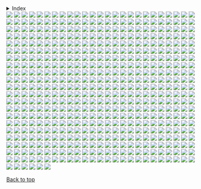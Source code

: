 <details>

<summary>Index</summary>

## Top

- [Abstract](https://github.com/RickyFoots/Wallpapers/blob/main/zz%20pages%20zz/Abstract.md)
  - [Waves](https://github.com/RickyFoots/Wallpapers/blob/main/zz%20pages%20zz/Waves.md)
- [Animated](https://github.com/RickyFoots/Wallpapers/blob/main/zz%20pages%20zz/Animated.md)
- [Anime & Manga](https://github.com/RickyFoots/Wallpapers/blob/main/zz%20pages%20zz/Anime-&-Manga.md)
  - [Akira](https://github.com/RickyFoots/Wallpapers/blob/main/zz%20pages%20zz/Akira.md)
  - [Attack on Titan](https://github.com/RickyFoots/Wallpapers/blob/main/zz%20pages%20zz/Attack-on-Titan.md)
  - [Berserk](https://github.com/RickyFoots/Wallpapers/blob/main/zz%20pages%20zz/Berserk.md)
  - [Black Clover](https://github.com/RickyFoots/Wallpapers/blob/main/zz%20pages%20zz/Black-Clover.md)
  - [Bleach](https://github.com/RickyFoots/Wallpapers/blob/main/zz%20pages%20zz/Bleach.md)
  - [Chainsaw Man](https://github.com/RickyFoots/Wallpapers/blob/main/zz%20pages%20zz/Chainsaw-Man.md)
  - [Cowboy BeBop](https://github.com/RickyFoots/Wallpapers/blob/main/zz%20pages%20zz/Cowboy-BeBop.md)
  - [Demon Slayer](https://github.com/RickyFoots/Wallpapers/blob/main/zz%20pages%20zz/Demon-Slayer.md)
  - [Dorohedoro](https://github.com/RickyFoots/Wallpapers/blob/main/zz%20pages%20zz/Dorohedoro.md)
  - [DRR](https://github.com/RickyFoots/Wallpapers/blob/main/zz%20pages%20zz/DRR.md)
  - [Edge Runners](https://github.com/RickyFoots/Wallpapers/blob/main/zz%20pages%20zz/Edge-Runners.md)
  - [Eva](https://github.com/RickyFoots/Wallpapers/blob/main/zz%20pages%20zz/Eva.md)
  - [FMAB](https://github.com/RickyFoots/Wallpapers/blob/main/zz%20pages%20zz/FMAB.md)
  - [Frieren](https://github.com/RickyFoots/Wallpapers/blob/main/zz%20pages%20zz/Frieren.md)
  - [Ghibli](https://github.com/RickyFoots/Wallpapers/blob/main/zz%20pages%20zz/Ghibli.md)
  - [Hells Paradise](https://github.com/RickyFoots/Wallpapers/blob/main/zz%20pages%20zz/Hells-Paradise.md)
  - [HxH](https://github.com/RickyFoots/Wallpapers/blob/main/zz%20pages%20zz/HxH.md)
  - [JJK](https://github.com/RickyFoots/Wallpapers/blob/main/zz%20pages%20zz/JJK.md)
  - [Komi Can't](https://github.com/RickyFoots/Wallpapers/blob/main/zz%20pages%20zz/Komi-Can't.md)
  - [Mob](https://github.com/RickyFoots/Wallpapers/blob/main/zz%20pages%20zz/Mob.md)
  - [My Hero](https://github.com/RickyFoots/Wallpapers/blob/main/zz%20pages%20zz/My-Hero.md)
  - [Naruto](https://github.com/RickyFoots/Wallpapers/blob/main/zz%20pages%20zz/Naruto.md)
  - [One Punch](https://github.com/RickyFoots/Wallpapers/blob/main/zz%20pages%20zz/One-Punch.md)
  - [Tokyo Ghoul](https://github.com/RickyFoots/Wallpapers/blob/main/zz%20pages%20zz/Tokyo-Ghoul.md)
  - [Trigun](https://github.com/RickyFoots/Wallpapers/blob/main/zz%20pages%20zz/Trigun.md)
  - [Unsorted Manga or Comics](https://github.com/RickyFoots/Wallpapers/blob/main/zz%20pages%20zz/Unsorted-Manga-or-Comics.md)
- [Fantasy](https://github.com/RickyFoots/Wallpapers/blob/main/zz%20pages%20zz/Fantasy.md)
- [Japan](https://github.com/RickyFoots/Wallpapers/blob/main/zz%20pages%20zz/Japan.md)
- [Kaiju & Monsters](https://github.com/RickyFoots/Wallpapers/blob/main/zz%20pages%20zz/Kaiju-&-Monsters.md)
- [Linux](https://github.com/RickyFoots/Wallpapers/blob/main/zz%20pages%20zz/Linux.md)
- [Mecha](https://github.com/RickyFoots/Wallpapers/blob/main/zz%20pages%20zz/Mecha.md)
- [Memes](https://github.com/RickyFoots/Wallpapers/blob/main/zz%20pages%20zz/Memes.md)
- [Minimal](https://github.com/RickyFoots/Wallpapers/blob/main/zz%20pages%20zz/Minimal.md)
- [Monochrome - Art](https://github.com/RickyFoots/Wallpapers/blob/main/zz%20pages%20zz/Monochrome-Art.md)
- [Painting](https://github.com/RickyFoots/Wallpapers/blob/main/zz%20pages%20zz/Painting.md)
- [Pixel](https://github.com/RickyFoots/Wallpapers/blob/main/zz%20pages%20zz/Pixel.md)
- [Real Life](https://github.com/RickyFoots/Wallpapers/blob/main/zz%20pages%20zz/Real-Life.md)
- [Seasonal](https://github.com/RickyFoots/Wallpapers/blob/main/zz%20pages%20zz/Seasonal.md)
  - [Fall](https://github.com/RickyFoots/Wallpapers/blob/main/zz%20pages%20zz/Fall.md)
  - [Halloween](https://github.com/RickyFoots/Wallpapers/blob/main/zz%20pages%20zz/Halloween.md)
- [Unclaimed-SiFi](https://github.com/RickyFoots/Wallpapers/blob/main/zz%20pages%20zz/Unclaimed-SiFi.md)
- [Unsorted Vertical](https://github.com/RickyFoots/Wallpapers/blob/main/zz%20pages%20zz/Unsorted-Vertical.md)
- [Video Games](https://github.com/RickyFoots/Wallpapers/blob/main/zz%20pages%20zz/Video-Games.md)
  - [Animal Crossing](https://github.com/RickyFoots/Wallpapers/blob/main/zz%20pages%20zz/Animal-Crossing.md)
  - [Apex](https://github.com/RickyFoots/Wallpapers/blob/main/zz%20pages%20zz/Apex.md)
  - [Castlevania](https://github.com/RickyFoots/Wallpapers/blob/main/zz%20pages%20zz/Castlevania.md)
  - [COD](https://github.com/RickyFoots/Wallpapers/blob/main/zz%20pages%20zz/COD.md)
  - [Cult of the Lamb](https://github.com/RickyFoots/Wallpapers/blob/main/zz%20pages%20zz/Cult-of-the-Lamb.md)
  - [Destiny](https://github.com/RickyFoots/Wallpapers/blob/main/zz%20pages%20zz/Destiny.md)
  - [DOOM](https://github.com/RickyFoots/Wallpapers/blob/main/zz%20pages%20zz/DOOM.md)
  - [God of War](https://github.com/RickyFoots/Wallpapers/blob/main/zz%20pages%20zz/God-of-War.md)
  - [Hotline Miami](https://github.com/RickyFoots/Wallpapers/blob/main/zz%20pages%20zz/Hotline-Miami.md)
  - [Hyper Light Drifter](https://github.com/RickyFoots/Wallpapers/blob/main/zz%20pages%20zz/Hyper-Light-Drifter.md)
  - [Kirby](https://github.com/RickyFoots/Wallpapers/blob/main/zz%20pages%20zz/Kirby.md)
  - [League](https://github.com/RickyFoots/Wallpapers/blob/main/zz%20pages%20zz/League.md)
  - [Monster Hunter](https://github.com/RickyFoots/Wallpapers/blob/main/zz%20pages%20zz/Monster-Hunter.md)
  - [Necropolis](https://github.com/RickyFoots/Wallpapers/blob/main/zz%20pages%20zz/Necropolis.md)
  - [Nier](https://github.com/RickyFoots/Wallpapers/blob/main/zz%20pages%20zz/Nier.md)
  - [Pokemon](https://github.com/RickyFoots/Wallpapers/blob/main/zz%20pages%20zz/Pokemon.md)
  - [Shadow of the Colossus](https://github.com/RickyFoots/Wallpapers/blob/main/zz%20pages%20zz/Shadow-of-the-Colossus.md)
  - [Souls-Bourne](https://github.com/RickyFoots/Wallpapers/blob/main/zz%20pages%20zz/Souls-Bourne.md)
  - [Stardew](https://github.com/RickyFoots/Wallpapers/blob/main/zz%20pages%20zz/Stardew.md)
  - [Starfield](https://github.com/RickyFoots/Wallpapers/blob/main/zz%20pages%20zz/Starfield.md)
  - [Wayfinder](https://github.com/RickyFoots/Wallpapers/blob/main/zz%20pages%20zz/Wayfinder.md)
  - [Witcher](https://github.com/RickyFoots/Wallpapers/blob/main/zz%20pages%20zz/Witcher.md)

</h1>

[Back to top](#Top)

</details>

</h1>

<img src="https://github.com/RickyFoots/Wallpapers/blob/main/Real Life/0003adef2077d0934e691e48482106df.jpg">

<img src="https://github.com/RickyFoots/Wallpapers/blob/main/Real Life/0047.jpg">

<img src="https://github.com/RickyFoots/Wallpapers/blob/main/Real Life/0054.jpg">

<img src="https://github.com/RickyFoots/Wallpapers/blob/main/Real Life/0e3625e5d5bde6b6121d4fde3965296f.jpg">

<img src="https://github.com/RickyFoots/Wallpapers/blob/main/Real Life/15.png">

<img src="https://github.com/RickyFoots/Wallpapers/blob/main/Real Life/1574706824146.jpg">

<img src="https://github.com/RickyFoots/Wallpapers/blob/main/Real Life/1645122906849.jpg">

<img src="https://github.com/RickyFoots/Wallpapers/blob/main/Real Life/1657806675179.jpg">

<img src="https://github.com/RickyFoots/Wallpapers/blob/main/Real Life/1661966120231932.jpg">

<img src="https://github.com/RickyFoots/Wallpapers/blob/main/Real Life/1683408835959986.jpg">

<img src="https://github.com/RickyFoots/Wallpapers/blob/main/Real Life/1684816030898805.jpg">

<img src="https://github.com/RickyFoots/Wallpapers/blob/main/Real Life/175fe5597b12c33ba7c9864404772bbd.jpg">

<img src="https://github.com/RickyFoots/Wallpapers/blob/main/Real Life/1H.jpg">

<img src="https://github.com/RickyFoots/Wallpapers/blob/main/Real Life/1jznxzg7jaw81.jpg">

<img src="https://github.com/RickyFoots/Wallpapers/blob/main/Real Life/2 - DEl93OU-dark.jpg">

<img src="https://github.com/RickyFoots/Wallpapers/blob/main/Real Life/2 - DEl93OU.jpg">

<img src="https://github.com/RickyFoots/Wallpapers/blob/main/Real Life/2.jpg">

<img src="https://github.com/RickyFoots/Wallpapers/blob/main/Real Life/20220519_140541.jpg">

<img src="https://github.com/RickyFoots/Wallpapers/blob/main/Real Life/2023-03-07_00.png">

<img src="https://github.com/RickyFoots/Wallpapers/blob/main/Real Life/20230511_1827_Photography (1).jpg">

<img src="https://github.com/RickyFoots/Wallpapers/blob/main/Real Life/20230511_1827_Photography (2).jpg">

<img src="https://github.com/RickyFoots/Wallpapers/blob/main/Real Life/20230511_1827_Photography.jpg">

<img src="https://github.com/RickyFoots/Wallpapers/blob/main/Real Life/27r8pdbrev0a1.png">

<img src="https://github.com/RickyFoots/Wallpapers/blob/main/Real Life/2911555.png">

<img src="https://github.com/RickyFoots/Wallpapers/blob/main/Real Life/29222227855_51f0ee1091_k.jpg">

<img src="https://github.com/RickyFoots/Wallpapers/blob/main/Real Life/3 - DhGgOp7.jpg">

<img src="https://github.com/RickyFoots/Wallpapers/blob/main/Real Life/3.jpg">

<img src="https://github.com/RickyFoots/Wallpapers/blob/main/Real Life/3096067.jpg">

<img src="https://github.com/RickyFoots/Wallpapers/blob/main/Real Life/4 - b24Q8oE.jpg">

<img src="https://github.com/RickyFoots/Wallpapers/blob/main/Real Life/4.jpg">

<img src="https://github.com/RickyFoots/Wallpapers/blob/main/Real Life/5 - uCrGTLP.jpg">

<img src="https://github.com/RickyFoots/Wallpapers/blob/main/Real Life/5.jpg">

<img src="https://github.com/RickyFoots/Wallpapers/blob/main/Real Life/6 - Y7rYZHm.jpg">

<img src="https://github.com/RickyFoots/Wallpapers/blob/main/Real Life/6.jpg">

<img src="https://github.com/RickyFoots/Wallpapers/blob/main/Real Life/651c1a6.jpg">

<img src="https://github.com/RickyFoots/Wallpapers/blob/main/Real Life/7 - uieCiSk.jpg">

<img src="https://github.com/RickyFoots/Wallpapers/blob/main/Real Life/79e2636d1d332ab50d4316ce31d7df4b.jpg">

<img src="https://github.com/RickyFoots/Wallpapers/blob/main/Real Life/85cd66f9f22aa437d1cbed98f661d0cc.jpg">

<img src="https://github.com/RickyFoots/Wallpapers/blob/main/Real Life/9 - Ua3eIkp.jpg">

<img src="https://github.com/RickyFoots/Wallpapers/blob/main/Real Life/91bafa0.jpg">

<img src="https://github.com/RickyFoots/Wallpapers/blob/main/Real Life/94SjZ0A.jpeg">

<img src="https://github.com/RickyFoots/Wallpapers/blob/main/Real Life/97h72d081th81.jpg">

<img src="https://github.com/RickyFoots/Wallpapers/blob/main/Real Life/BloomingTreeFlowers.jpg">

<img src="https://github.com/RickyFoots/Wallpapers/blob/main/Real Life/BrooklynBridge.jpg">

<img src="https://github.com/RickyFoots/Wallpapers/blob/main/Real Life/Cold Red22123_rectangle.jpg">

<img src="https://github.com/RickyFoots/Wallpapers/blob/main/Real Life/D9xlw7UxTBqQw5sLf8cJ_reef insp-72.jpg">

<img src="https://github.com/RickyFoots/Wallpapers/blob/main/Real Life/Deer.jpg">

<img src="https://github.com/RickyFoots/Wallpapers/blob/main/Real Life/FFW5bbwaAAYexpT.png">

<img src="https://github.com/RickyFoots/Wallpapers/blob/main/Real Life/FFW5bbwaIAEOtCp.png">

<img src="https://github.com/RickyFoots/Wallpapers/blob/main/Real Life/FZgIjCw.png">

<img src="https://github.com/RickyFoots/Wallpapers/blob/main/Real Life/Fall Wallpaper Black And White.jpg">

<img src="https://github.com/RickyFoots/Wallpapers/blob/main/Real Life/Get8WQn.jpeg">

<img src="https://github.com/RickyFoots/Wallpapers/blob/main/Real Life/GloomyWoods.jpg">

<img src="https://github.com/RickyFoots/Wallpapers/blob/main/Real Life/GoldenGate.jpg">

<img src="https://github.com/RickyFoots/Wallpapers/blob/main/Real Life/GreenStreets.jpg">

<img src="https://github.com/RickyFoots/Wallpapers/blob/main/Real Life/Green_Energy.jpg">

<img src="https://github.com/RickyFoots/Wallpapers/blob/main/Real Life/IMG_1884.jpg">

<img src="https://github.com/RickyFoots/Wallpapers/blob/main/Real Life/IMG_20210318_132240.jpg">

<img src="https://github.com/RickyFoots/Wallpapers/blob/main/Real Life/IMG_20221019_063833_394.jpg">

<img src="https://github.com/RickyFoots/Wallpapers/blob/main/Real Life/ImperialFlowers.jpg">

<img src="https://github.com/RickyFoots/Wallpapers/blob/main/Real Life/JapaneseStreetView.jpg">

<img src="https://github.com/RickyFoots/Wallpapers/blob/main/Real Life/Lnka4.jpg">

<img src="https://github.com/RickyFoots/Wallpapers/blob/main/Real Life/MacroOnBlue.jpg">

<img src="https://github.com/RickyFoots/Wallpapers/blob/main/Real Life/Midmorning Stadium.jpg">

<img src="https://github.com/RickyFoots/Wallpapers/blob/main/Real Life/MoarBeach.jpg">

<img src="https://github.com/RickyFoots/Wallpapers/blob/main/Real Life/MountainDark.jpg">

<img src="https://github.com/RickyFoots/Wallpapers/blob/main/Real Life/NewYork.jpg">

<img src="https://github.com/RickyFoots/Wallpapers/blob/main/Real Life/New_York.jpg">

<img src="https://github.com/RickyFoots/Wallpapers/blob/main/Real Life/Spring.jpg">

<img src="https://github.com/RickyFoots/Wallpapers/blob/main/Real Life/Sprouting_Leaves.jpg">

<img src="https://github.com/RickyFoots/Wallpapers/blob/main/Real Life/Stones.jpg">

<img src="https://github.com/RickyFoots/Wallpapers/blob/main/Real Life/WarmCityscape.png">

<img src="https://github.com/RickyFoots/Wallpapers/blob/main/Real Life/Widgets_pt._1_1.png">

<img src="https://github.com/RickyFoots/Wallpapers/blob/main/Real Life/Xero1.jpg">

<img src="https://github.com/RickyFoots/Wallpapers/blob/main/Real Life/a.jpg">

<img src="https://github.com/RickyFoots/Wallpapers/blob/main/Real Life/a3beskyzmbr81.jpeg">

<img src="https://github.com/RickyFoots/Wallpapers/blob/main/Real Life/a6b280e04110f46b282e81d442c83620.jpg">

<img src="https://github.com/RickyFoots/Wallpapers/blob/main/Real Life/aaron-alvarado-OZSNnAU5RPk-unsplash.jpg">

<img src="https://github.com/RickyFoots/Wallpapers/blob/main/Real Life/adrian-regeci-LR5-H-gLAhE-unsplash.jpg">

<img src="https://github.com/RickyFoots/Wallpapers/blob/main/Real Life/aesthetic-moon-wallpaper-desktop.jpg">

<img src="https://github.com/RickyFoots/Wallpapers/blob/main/Real Life/ales-krivec-3sBnJqI8LXo-unsplash.jpg">

<img src="https://github.com/RickyFoots/Wallpapers/blob/main/Real Life/alex-bierwagen-Uuz7yti7SQA-unsplash.jpg">

<img src="https://github.com/RickyFoots/Wallpapers/blob/main/Real Life/alex-blajan-Yeg0Od9_69I-unsplash.jpg">

<img src="https://github.com/RickyFoots/Wallpapers/blob/main/Real Life/alexander-montes-Qv79akqGQt0-unsplash.jpg">

<img src="https://github.com/RickyFoots/Wallpapers/blob/main/Real Life/alexander-montes-Uj-_XNXk210-unsplash.jpg">

<img src="https://github.com/RickyFoots/Wallpapers/blob/main/Real Life/alexander-shatov-PHH_0uw9-Qw-unsplash.jpg">

<img src="https://github.com/RickyFoots/Wallpapers/blob/main/Real Life/ameen-fahmy-mXpTl4jNKiA-unsplash.jpg">

<img src="https://github.com/RickyFoots/Wallpapers/blob/main/Real Life/andrea-ferrario-3BfFa7rwqwM-unsplash.jpg">

<img src="https://github.com/RickyFoots/Wallpapers/blob/main/Real Life/andrea-tummons-1wrjYqLqn8c-unsplash.jpg">

<img src="https://github.com/RickyFoots/Wallpapers/blob/main/Real Life/andrea-tummons-oPW-njJj1oM-unsplash.jpg">

<img src="https://github.com/RickyFoots/Wallpapers/blob/main/Real Life/andrew-schultz-EAlbsTo6nuQ-unsplash.jpg">

<img src="https://github.com/RickyFoots/Wallpapers/blob/main/Real Life/andrey-konstantinov-drir5tDCWF4-unsplash.jpg">

<img src="https://github.com/RickyFoots/Wallpapers/blob/main/Real Life/anita-austvika-79pflgKIXhE-unsplash.jpg">

<img src="https://github.com/RickyFoots/Wallpapers/blob/main/Real Life/anna-kovalova-OEyw-6ZDR-U-unsplash.jpg">

<img src="https://github.com/RickyFoots/Wallpapers/blob/main/Real Life/annie-spratt-5KNecHxjTnI-unsplash.jpg">

<img src="https://github.com/RickyFoots/Wallpapers/blob/main/Real Life/annie-spratt-J4gm_1GKfAA-unsplash.jpg">

<img src="https://github.com/RickyFoots/Wallpapers/blob/main/Real Life/annie-spratt-KQ6sO8m1ZDE-unsplash.jpg">

<img src="https://github.com/RickyFoots/Wallpapers/blob/main/Real Life/annie-spratt-RULfLQOf5xU-unsplash.jpg">

<img src="https://github.com/RickyFoots/Wallpapers/blob/main/Real Life/annie-spratt-V5bwp9IJrCI-unsplash.jpg">

<img src="https://github.com/RickyFoots/Wallpapers/blob/main/Real Life/annie-spratt-X93dIa5APEI-unsplash.jpg">

<img src="https://github.com/RickyFoots/Wallpapers/blob/main/Real Life/annie-spratt-c4zairjiKSs-unsplash.jpg">

<img src="https://github.com/RickyFoots/Wallpapers/blob/main/Real Life/annie-spratt-gBj3ALJ2uUE-unsplash.jpg">

<img src="https://github.com/RickyFoots/Wallpapers/blob/main/Real Life/annie-spratt-hEDwwsfES2w-unsplash.jpg">

<img src="https://github.com/RickyFoots/Wallpapers/blob/main/Real Life/annie-spratt-r9eIL7jtenc-unsplash.jpg">

<img src="https://github.com/RickyFoots/Wallpapers/blob/main/Real Life/annie-spratt-tODXQIEAh9M-unsplash.jpg">

<img src="https://github.com/RickyFoots/Wallpapers/blob/main/Real Life/annie-spratt-x8R2oSWZRSE-unsplash.jpg">

<img src="https://github.com/RickyFoots/Wallpapers/blob/main/Real Life/anthony-delanoix-Aa8_X_YgrO4-unsplash.jpg">

<img src="https://github.com/RickyFoots/Wallpapers/blob/main/Real Life/architecture-upwards.jpg">

<img src="https://github.com/RickyFoots/Wallpapers/blob/main/Real Life/archlabs.jpg">

<img src="https://github.com/RickyFoots/Wallpapers/blob/main/Real Life/ashwini-chaudhary-monty-RyxqtBCH7NU-unsplash.jpg">

<img src="https://github.com/RickyFoots/Wallpapers/blob/main/Real Life/ashwini-chaudhary-monty-dAvJGJ54g5s-unsplash.jpg">

<img src="https://github.com/RickyFoots/Wallpapers/blob/main/Real Life/atanas-tsvetkov-9UZAgReiE0Y-unsplash.jpg">

<img src="https://github.com/RickyFoots/Wallpapers/blob/main/Real Life/b9ecf7d2ca5e96a5b63cfaacd54fa3d6.jpg">

<img src="https://github.com/RickyFoots/Wallpapers/blob/main/Real Life/background-flower.png">

<img src="https://github.com/RickyFoots/Wallpapers/blob/main/Real Life/bady-abbas-XAkPN7aEGJM-unsplash.jpg">

<img src="https://github.com/RickyFoots/Wallpapers/blob/main/Real Life/basil-lade-tDwc_wK57Pk-unsplash.jpg">

<img src="https://github.com/RickyFoots/Wallpapers/blob/main/Real Life/bat-swarm.jpg">

<img src="https://github.com/RickyFoots/Wallpapers/blob/main/Real Life/beach-seagul.jpg">

<img src="https://github.com/RickyFoots/Wallpapers/blob/main/Real Life/beach.jpg">

<img src="https://github.com/RickyFoots/Wallpapers/blob/main/Real Life/beach_landscape.png">

<img src="https://github.com/RickyFoots/Wallpapers/blob/main/Real Life/berries.jpg">

<img src="https://github.com/RickyFoots/Wallpapers/blob/main/Real Life/bike-in-eurpoe.jpg">

<img src="https://github.com/RickyFoots/Wallpapers/blob/main/Real Life/black_and_white_hill_julia_craice.jpg">

<img src="https://github.com/RickyFoots/Wallpapers/blob/main/Real Life/black_mountain_ivana_cajina.jpg">

<img src="https://github.com/RickyFoots/Wallpapers/blob/main/Real Life/blake-verdoorn-NXciM5wByZg-unsplash.jpg">

<img src="https://github.com/RickyFoots/Wallpapers/blob/main/Real Life/blue-river.png">

<img src="https://github.com/RickyFoots/Wallpapers/blob/main/Real Life/bluemtn_01_d.jpg">

<img src="https://github.com/RickyFoots/Wallpapers/blob/main/Real Life/boats_nyhavn_denmark_john_towner.jpg">

<img src="https://github.com/RickyFoots/Wallpapers/blob/main/Real Life/boris-m-UAzycY5r2-c-unsplash.jpg">

<img src="https://github.com/RickyFoots/Wallpapers/blob/main/Real Life/bottomless.jpg">

<img src="https://github.com/RickyFoots/Wallpapers/blob/main/Real Life/bouquet.jpg">

<img src="https://github.com/RickyFoots/Wallpapers/blob/main/Real Life/brian-patrick-tagalog-_8hGFBxWD0A-unsplash.jpg">

<img src="https://github.com/RickyFoots/Wallpapers/blob/main/Real Life/bridge_stream_cascade_384024_3840x2160.jpg">

<img src="https://github.com/RickyFoots/Wallpapers/blob/main/Real Life/buildings_terrance_raper.jpg">

<img src="https://github.com/RickyFoots/Wallpapers/blob/main/Real Life/bulbs.jpg">

<img src="https://github.com/RickyFoots/Wallpapers/blob/main/Real Life/burnt-clouds.png">

<img src="https://github.com/RickyFoots/Wallpapers/blob/main/Real Life/c994e791fff1d842f0090d57ce927b24.jpg">

<img src="https://github.com/RickyFoots/Wallpapers/blob/main/Real Life/cameron-foth-xU5Sr5Vs6ak-unsplash.jpg">

<img src="https://github.com/RickyFoots/Wallpapers/blob/main/Real Life/camille-orgel-LFUENr5bh1A-unsplash.jpg">

<img src="https://github.com/RickyFoots/Wallpapers/blob/main/Real Life/canazei_granite_ridges.jpg">

<img src="https://github.com/RickyFoots/Wallpapers/blob/main/Real Life/canyon.png">

<img src="https://github.com/RickyFoots/Wallpapers/blob/main/Real Life/carmine-de-fazio-3ytjETpQMNY-unsplash.jpg">

<img src="https://github.com/RickyFoots/Wallpapers/blob/main/Real Life/cascading-fog.jpg">

<img src="https://github.com/RickyFoots/Wallpapers/blob/main/Real Life/caseen-kyle-registos-JOTO7YjLiO0-unsplash.jpg">

<img src="https://github.com/RickyFoots/Wallpapers/blob/main/Real Life/castle-perspective.png">

<img src="https://github.com/RickyFoots/Wallpapers/blob/main/Real Life/cat-in-box.jpg">

<img src="https://github.com/RickyFoots/Wallpapers/blob/main/Real Life/catalin-sandru-Amn5SmeO-uA-unsplash.jpg">

<img src="https://github.com/RickyFoots/Wallpapers/blob/main/Real Life/cesira-alvarado-SsgCQtKs8lY-unsplash.jpg">

<img src="https://github.com/RickyFoots/Wallpapers/blob/main/Real Life/checkered-building.jpg">

<img src="https://github.com/RickyFoots/Wallpapers/blob/main/Real Life/cherry-blossom-white.jpg">

<img src="https://github.com/RickyFoots/Wallpapers/blob/main/Real Life/cherry-blue.jpg">

<img src="https://github.com/RickyFoots/Wallpapers/blob/main/Real Life/city-at-night.jpg">

<img src="https://github.com/RickyFoots/Wallpapers/blob/main/Real Life/city.jpg">

<img src="https://github.com/RickyFoots/Wallpapers/blob/main/Real Life/city_rocks_mountains_134667_1920x1080.jpg">

<img src="https://github.com/RickyFoots/Wallpapers/blob/main/Real Life/city_scape.jpg">

<img src="https://github.com/RickyFoots/Wallpapers/blob/main/Real Life/citylights.jpg">

<img src="https://github.com/RickyFoots/Wallpapers/blob/main/Real Life/claire-brear-3KNUXqMgr4c-unsplash.jpg">

<img src="https://github.com/RickyFoots/Wallpapers/blob/main/Real Life/clay-banks-0hG9jeO74-w-unsplash.jpg">

<img src="https://github.com/RickyFoots/Wallpapers/blob/main/Real Life/clay-banks-u27Rrbs9Dwc-unsplash.jpg">

<img src="https://github.com/RickyFoots/Wallpapers/blob/main/Real Life/cliffside.png">

<img src="https://github.com/RickyFoots/Wallpapers/blob/main/Real Life/cloudy.jpg">

<img src="https://github.com/RickyFoots/Wallpapers/blob/main/Real Life/cody-gallo-yRQ-7fCJgWI-unsplash.jpg">

<img src="https://github.com/RickyFoots/Wallpapers/blob/main/Real Life/colin-cypher-2DvgHY6Dros-unsplash.jpg">

<img src="https://github.com/RickyFoots/Wallpapers/blob/main/Real Life/colourful-place.jpg">

<img src="https://github.com/RickyFoots/Wallpapers/blob/main/Real Life/cotton-candy-clouds.jpg">

<img src="https://github.com/RickyFoots/Wallpapers/blob/main/Real Life/d8342a979229ba44152b47cce59ccda4.jpg">

<img src="https://github.com/RickyFoots/Wallpapers/blob/main/Real Life/daisy2.jpg">

<img src="https://github.com/RickyFoots/Wallpapers/blob/main/Real Life/daniel-plan-Vw6PwmjrtiE-unsplash.jpg">

<img src="https://github.com/RickyFoots/Wallpapers/blob/main/Real Life/daniel-svoboda-Oru9FY1X7eg-unsplash.jpg">

<img src="https://github.com/RickyFoots/Wallpapers/blob/main/Real Life/dark-city.png">

<img src="https://github.com/RickyFoots/Wallpapers/blob/main/Real Life/dark-muted-bush-green-pastel.jpg">

<img src="https://github.com/RickyFoots/Wallpapers/blob/main/Real Life/dark-wall-empty-room-with-plants-floor-3d-rendering.jpg">

<img src="https://github.com/RickyFoots/Wallpapers/blob/main/Real Life/dawid-zawila-duADlJvRI7Y-unsplash.jpg">

<img src="https://github.com/RickyFoots/Wallpapers/blob/main/Real Life/death_valley_jeremy_bishop.jpg">

<img src="https://github.com/RickyFoots/Wallpapers/blob/main/Real Life/denny-muller-zgrakjjOfGk-unsplash.jpg">

<img src="https://github.com/RickyFoots/Wallpapers/blob/main/Real Life/derek-story-arxL6nIJ7_A-unsplash.jpg">

<img src="https://github.com/RickyFoots/Wallpapers/blob/main/Real Life/dorian-przystalski-UDy3uvI5DaI-unsplash.jpg">

<img src="https://github.com/RickyFoots/Wallpapers/blob/main/Real Life/download.png">

<img src="https://github.com/RickyFoots/Wallpapers/blob/main/Real Life/download_1.png">

<img src="https://github.com/RickyFoots/Wallpapers/blob/main/Real Life/emma-steinhobel-uYyK5wQwvS8-unsplash.jpg">

<img src="https://github.com/RickyFoots/Wallpapers/blob/main/Real Life/empty-living-room-with-blue-sofa-plants-table-empty-white-wall-background-3d-rendering.jpg">

<img src="https://github.com/RickyFoots/Wallpapers/blob/main/Real Life/emre-EfyQXFzu8Nw-unsplash.jpg">

<img src="https://github.com/RickyFoots/Wallpapers/blob/main/Real Life/english-taxi.jpg">

<img src="https://github.com/RickyFoots/Wallpapers/blob/main/Real Life/eos-mimo.jpg">

<img src="https://github.com/RickyFoots/Wallpapers/blob/main/Real Life/erwan-hesry-1bnBaJ3iBTg-unsplash.jpg">

<img src="https://github.com/RickyFoots/Wallpapers/blob/main/Real Life/erwan-hesry-3YG0XUoK9Hg-unsplash.jpg">

<img src="https://github.com/RickyFoots/Wallpapers/blob/main/Real Life/erwan-hesry-KjKrSyvQuBE-unsplash.jpg">

<img src="https://github.com/RickyFoots/Wallpapers/blob/main/Real Life/erwan-hesry-SeT4jO19Y6E-unsplash.jpg">

<img src="https://github.com/RickyFoots/Wallpapers/blob/main/Real Life/erwan-hesry-WIdhyut3bp4-unsplash.jpg">

<img src="https://github.com/RickyFoots/Wallpapers/blob/main/Real Life/erwan-hesry-a8BgHxXpFpI-unsplash.jpg">

<img src="https://github.com/RickyFoots/Wallpapers/blob/main/Real Life/erwan-hesry-aCtpKD75QIY-unsplash.jpg">

<img src="https://github.com/RickyFoots/Wallpapers/blob/main/Real Life/erwan-hesry-g7xx-luCBdA-unsplash.jpg">

<img src="https://github.com/RickyFoots/Wallpapers/blob/main/Real Life/evening-sky.png">

<img src="https://github.com/RickyFoots/Wallpapers/blob/main/Real Life/everforest-fog-2.jpg">

<img src="https://github.com/RickyFoots/Wallpapers/blob/main/Real Life/everforest_mountain_range.jpeg">

<img src="https://github.com/RickyFoots/Wallpapers/blob/main/Real Life/extra-10.png">

<img src="https://github.com/RickyFoots/Wallpapers/blob/main/Real Life/extra-11.jpg">

<img src="https://github.com/RickyFoots/Wallpapers/blob/main/Real Life/extra-12.jpg">

<img src="https://github.com/RickyFoots/Wallpapers/blob/main/Real Life/f61e94638101b3a1c6725be188e7a737.jpg">

<img src="https://github.com/RickyFoots/Wallpapers/blob/main/Real Life/fRnEbnc.jpeg">

<img src="https://github.com/RickyFoots/Wallpapers/blob/main/Real Life/fabrizio-conti-T6OZ_Mf1fHQ-unsplash.jpg">

<img src="https://github.com/RickyFoots/Wallpapers/blob/main/Real Life/fabrizio-conti.jpg">

<img src="https://github.com/RickyFoots/Wallpapers/blob/main/Real Life/faded-mountains.jpg">

<img src="https://github.com/RickyFoots/Wallpapers/blob/main/Real Life/fear.png">

<img src="https://github.com/RickyFoots/Wallpapers/blob/main/Real Life/federico-di-dio-photography-EiFLZuM2Quw-unsplash.jpg">

<img src="https://github.com/RickyFoots/Wallpapers/blob/main/Real Life/flamingo_birds_pond.jpg">

<img src="https://github.com/RickyFoots/Wallpapers/blob/main/Real Life/florian-olivo-61R7g-mXxiM-unsplash.jpg">

<img src="https://github.com/RickyFoots/Wallpapers/blob/main/Real Life/florian-olivo-EIlYEtih0v8-unsplash.jpg">

<img src="https://github.com/RickyFoots/Wallpapers/blob/main/Real Life/florian-olivo-Xdtsflkdi0M-unsplash.jpg">

<img src="https://github.com/RickyFoots/Wallpapers/blob/main/Real Life/florian-olivo-s-nQETq05bE-unsplash.jpg">

<img src="https://github.com/RickyFoots/Wallpapers/blob/main/Real Life/flower-plant-petal.jpg">

<img src="https://github.com/RickyFoots/Wallpapers/blob/main/Real Life/flowerarc.jpg">

<img src="https://github.com/RickyFoots/Wallpapers/blob/main/Real Life/flowers-on-pond.png">

<img src="https://github.com/RickyFoots/Wallpapers/blob/main/Real Life/flowers.jpg">

<img src="https://github.com/RickyFoots/Wallpapers/blob/main/Real Life/fog-forest-1.jpg">

<img src="https://github.com/RickyFoots/Wallpapers/blob/main/Real Life/fog-forest-2.jpg">

<img src="https://github.com/RickyFoots/Wallpapers/blob/main/Real Life/fog-forest.png">

<img src="https://github.com/RickyFoots/Wallpapers/blob/main/Real Life/fog-sea.jpg">

<img src="https://github.com/RickyFoots/Wallpapers/blob/main/Real Life/fog_on_mountain.jpg">

<img src="https://github.com/RickyFoots/Wallpapers/blob/main/Real Life/fog_yosemite_valley_john_towner.jpg">

<img src="https://github.com/RickyFoots/Wallpapers/blob/main/Real Life/foggy-forest-01-everforest.jpg">

<img src="https://github.com/RickyFoots/Wallpapers/blob/main/Real Life/forest-foggy-1.jpg">

<img src="https://github.com/RickyFoots/Wallpapers/blob/main/Real Life/forest-moss.jpg">

<img src="https://github.com/RickyFoots/Wallpapers/blob/main/Real Life/forest-river-misty.jpg">

<img src="https://github.com/RickyFoots/Wallpapers/blob/main/Real Life/forest-under-clouds-1287075.jpg">

<img src="https://github.com/RickyFoots/Wallpapers/blob/main/Real Life/forest-valley-mountains.png">

<img src="https://github.com/RickyFoots/Wallpapers/blob/main/Real Life/forrest-cavale-qfmd9bu7IgA-unsplash.jpg">

<img src="https://github.com/RickyFoots/Wallpapers/blob/main/Real Life/fr4zfpfi0vc91.jpg">

<img src="https://github.com/RickyFoots/Wallpapers/blob/main/Real Life/frances-gunn-8BmNurlVR6M-unsplash.jpg">

<img src="https://github.com/RickyFoots/Wallpapers/blob/main/Real Life/francisco-moreno-Yp8s2MLTGJE-unsplash.jpg">

<img src="https://github.com/RickyFoots/Wallpapers/blob/main/Real Life/frozen-waterfall.jpg">

<img src="https://github.com/RickyFoots/Wallpapers/blob/main/Real Life/gas-station-dream.jpg">

<img src="https://github.com/RickyFoots/Wallpapers/blob/main/Real Life/gilberto-olimpio-Hfh8viYL9kA-unsplash.jpg">

<img src="https://github.com/RickyFoots/Wallpapers/blob/main/Real Life/giuseppe-doto-mFK2hnYFvVQ-unsplash.jpg">

<img src="https://github.com/RickyFoots/Wallpapers/blob/main/Real Life/glacier_kilimanjaro_hu_chen.jpg">

<img src="https://github.com/RickyFoots/Wallpapers/blob/main/Real Life/golden-gorge.jpg">

<img src="https://github.com/RickyFoots/Wallpapers/blob/main/Real Life/goofyplants.png">

<img src="https://github.com/RickyFoots/Wallpapers/blob/main/Real Life/gray-horizon.jpg">

<img src="https://github.com/RickyFoots/Wallpapers/blob/main/Real Life/gruvbord.jpg">

<img src="https://github.com/RickyFoots/Wallpapers/blob/main/Real Life/gruvbox-overgrowth.jpg">

<img src="https://github.com/RickyFoots/Wallpapers/blob/main/Real Life/h9xl47mbld851.png">

<img src="https://github.com/RickyFoots/Wallpapers/blob/main/Real Life/half_dome_yosemite_national_park_elle_zhu.jpg">

<img src="https://github.com/RickyFoots/Wallpapers/blob/main/Real Life/harry-singh-qBaZ0nmS2zY-unsplash.jpg">

<img src="https://github.com/RickyFoots/Wallpapers/blob/main/Real Life/home-in-the-woods.jpg">

<img src="https://github.com/RickyFoots/Wallpapers/blob/main/Real Life/house-in-forest.png">

<img src="https://github.com/RickyFoots/Wallpapers/blob/main/Real Life/house.jpg">

<img src="https://github.com/RickyFoots/Wallpapers/blob/main/Real Life/hunter-so-aPSa8EXX6L8-unsplash.jpg">

<img src="https://github.com/RickyFoots/Wallpapers/blob/main/Real Life/huskvarna-sweden.jpg">

<img src="https://github.com/RickyFoots/Wallpapers/blob/main/Real Life/ian-valerio-pPlJrcLvPvw-unsplash.jpg">

<img src="https://github.com/RickyFoots/Wallpapers/blob/main/Real Life/ice.jpg">

<img src="https://github.com/RickyFoots/Wallpapers/blob/main/Real Life/ign_blue.png">

<img src="https://github.com/RickyFoots/Wallpapers/blob/main/Real Life/ign_car.png">

<img src="https://github.com/RickyFoots/Wallpapers/blob/main/Real Life/ign_daisy2.png">

<img src="https://github.com/RickyFoots/Wallpapers/blob/main/Real Life/ign_roses.png">

<img src="https://github.com/RickyFoots/Wallpapers/blob/main/Real Life/inga-shcheglova-CIZvO8VpGFo-unsplash.jpg">

<img src="https://github.com/RickyFoots/Wallpapers/blob/main/Real Life/irina-iriser.png">

<img src="https://github.com/RickyFoots/Wallpapers/blob/main/Real Life/ix4i6vjcsok91.png">

<img src="https://github.com/RickyFoots/Wallpapers/blob/main/Real Life/jake-nebov-oTPtkma3bjw-unsplash.jpg">

<img src="https://github.com/RickyFoots/Wallpapers/blob/main/Real Life/james-lee-gXrjjUlILAY-unsplash.jpg">

<img src="https://github.com/RickyFoots/Wallpapers/blob/main/Real Life/janmayen2.jpg">

<img src="https://github.com/RickyFoots/Wallpapers/blob/main/Real Life/jennifer-chen-444045.jpg">

<img src="https://github.com/RickyFoots/Wallpapers/blob/main/Real Life/jessi-pena-bXD1LRIDKYQ-unsplash.jpg">

<img src="https://github.com/RickyFoots/Wallpapers/blob/main/Real Life/jez-timms-7bVMdNYzH_8-unsplash.jpg">

<img src="https://github.com/RickyFoots/Wallpapers/blob/main/Real Life/joey-huang-VzIKITZA-N0-unsplash.jpg">

<img src="https://github.com/RickyFoots/Wallpapers/blob/main/Real Life/jose-murillo-7x4dOkulU9E-unsplash.jpg">

<img src="https://github.com/RickyFoots/Wallpapers/blob/main/Real Life/joshua_tree_california_alex_kramar.jpg">

<img src="https://github.com/RickyFoots/Wallpapers/blob/main/Real Life/jungle_setting.jpg">

<img src="https://github.com/RickyFoots/Wallpapers/blob/main/Real Life/k7epw1.jpg">

<img src="https://github.com/RickyFoots/Wallpapers/blob/main/Real Life/kal-visuals-a-G0Ma--qbc-unsplash.jpg">

<img src="https://github.com/RickyFoots/Wallpapers/blob/main/Real Life/kal-visuals-bzfxu1sIlPc-unsplash.jpg">

<img src="https://github.com/RickyFoots/Wallpapers/blob/main/Real Life/karina-skrypnik--EQ8L9lY50A-unsplash.jpg">

<img src="https://github.com/RickyFoots/Wallpapers/blob/main/Real Life/karsten-wurth-7BjhtdogU3A-unsplash.jpg">

<img src="https://github.com/RickyFoots/Wallpapers/blob/main/Real Life/karsten-wurth-aZgDHvn6fK8-unsplash.jpg">

<img src="https://github.com/RickyFoots/Wallpapers/blob/main/Real Life/karsten-wurth-b_8eErngWm4-unsplash.jpg">

<img src="https://github.com/RickyFoots/Wallpapers/blob/main/Real Life/kevin-laminto-B2dBrvXZWfk-unsplash.jpg">

<img src="https://github.com/RickyFoots/Wallpapers/blob/main/Real Life/kevin-wolf-BJyjgEdNTPs-unsplash.jpg">

<img src="https://github.com/RickyFoots/Wallpapers/blob/main/Real Life/khusna-faiq-XcK3gINysWk-unsplash.jpg">

<img src="https://github.com/RickyFoots/Wallpapers/blob/main/Real Life/kien-do-uUVkzxDR1D0-unsplash.jpg">

<img src="https://github.com/RickyFoots/Wallpapers/blob/main/Real Life/klim-musalimov-5kjxC9SiwH8-unsplash.jpg">

<img src="https://github.com/RickyFoots/Wallpapers/blob/main/Real Life/klim-musalimov-QvEG1o0YmsA-unsplash.jpg">

<img src="https://github.com/RickyFoots/Wallpapers/blob/main/Real Life/kym-mackinnon-KrrVNx8R640-unsplash.jpg">

<img src="https://github.com/RickyFoots/Wallpapers/blob/main/Real Life/kyoto_streets.png">

<img src="https://github.com/RickyFoots/Wallpapers/blob/main/Real Life/lake.png">

<img src="https://github.com/RickyFoots/Wallpapers/blob/main/Real Life/lantern-woods.jpg">

<img src="https://github.com/RickyFoots/Wallpapers/blob/main/Real Life/latte-art-1.jpg">

<img src="https://github.com/RickyFoots/Wallpapers/blob/main/Real Life/latte-art-2.jpg">

<img src="https://github.com/RickyFoots/Wallpapers/blob/main/Real Life/lava_snow_cliff.jpg">

<img src="https://github.com/RickyFoots/Wallpapers/blob/main/Real Life/le-tan-xKxB_8qXDkk-unsplash.jpg">

<img src="https://github.com/RickyFoots/Wallpapers/blob/main/Real Life/leaves.jpg">

<img src="https://github.com/RickyFoots/Wallpapers/blob/main/Real Life/leif-niemczik-Gp8R_D5klig-unsplash.jpg">

<img src="https://github.com/RickyFoots/Wallpapers/blob/main/Real Life/light.jpg">

<img src="https://github.com/RickyFoots/Wallpapers/blob/main/Real Life/lightblack.png">

<img src="https://github.com/RickyFoots/Wallpapers/blob/main/Real Life/lkapnzfrvst81.jpg">

<img src="https://github.com/RickyFoots/Wallpapers/blob/main/Real Life/macaroons.jpg">

<img src="https://github.com/RickyFoots/Wallpapers/blob/main/Real Life/mahdi-bafande-0Pwzu3Fu0CU-unsplash.jpg">

<img src="https://github.com/RickyFoots/Wallpapers/blob/main/Real Life/malaya-sadler-AyLE8fGt9_k-unsplash.jpg">

<img src="https://github.com/RickyFoots/Wallpapers/blob/main/Real Life/marek-piwnicki-WiZOyYqzUss-unsplash.jpg">

<img src="https://github.com/RickyFoots/Wallpapers/blob/main/Real Life/marek-piwnicki-pRiUWB0YVeQ-unsplash.jpg">

<img src="https://github.com/RickyFoots/Wallpapers/blob/main/Real Life/marivi-pazos-4kX1uoAAohY-unsplash.jpg">

<img src="https://github.com/RickyFoots/Wallpapers/blob/main/Real Life/markus-spiske-XQZ76LwmTAE-unsplash.jpg">

<img src="https://github.com/RickyFoots/Wallpapers/blob/main/Real Life/matador_rocks.jpg">

<img src="https://github.com/RickyFoots/Wallpapers/blob/main/Real Life/matt-antonioli-LQvkqPoDvAc-unsplash.jpg">

<img src="https://github.com/RickyFoots/Wallpapers/blob/main/Real Life/maui.jpg">

<img src="https://github.com/RickyFoots/Wallpapers/blob/main/Real Life/mesa.png">

<img src="https://github.com/RickyFoots/Wallpapers/blob/main/Real Life/michael-benz-IgWNxx7paz4-unsplash.jpg">

<img src="https://github.com/RickyFoots/Wallpapers/blob/main/Real Life/michael-bomke-470306.jpg">

<img src="https://github.com/RickyFoots/Wallpapers/blob/main/Real Life/mist-mountain-1.jpg">

<img src="https://github.com/RickyFoots/Wallpapers/blob/main/Real Life/mist-mountain-2.png">

<img src="https://github.com/RickyFoots/Wallpapers/blob/main/Real Life/misty-mountain.jpg">

<img src="https://github.com/RickyFoots/Wallpapers/blob/main/Real Life/mock-up-living-room-interior-with-armchair-empty-dark-blue-wall-wall-background-3d-rendering.jpg">

<img src="https://github.com/RickyFoots/Wallpapers/blob/main/Real Life/mono-mountain.jpg">

<img src="https://github.com/RickyFoots/Wallpapers/blob/main/Real Life/monochrome-clouds.jpg">

<img src="https://github.com/RickyFoots/Wallpapers/blob/main/Real Life/monochrome-eye-character.png">

<img src="https://github.com/RickyFoots/Wallpapers/blob/main/Real Life/monochrome-mountain-cloud-moon.jpg">

<img src="https://github.com/RickyFoots/Wallpapers/blob/main/Real Life/monochrome-mountains-clouds.jpg">

<img src="https://github.com/RickyFoots/Wallpapers/blob/main/Real Life/mont_des_ranges_saint-colomban-des-villards.jpg">

<img src="https://github.com/RickyFoots/Wallpapers/blob/main/Real Life/moroco.jpg">

<img src="https://github.com/RickyFoots/Wallpapers/blob/main/Real Life/moscow-station.jpg">

<img src="https://github.com/RickyFoots/Wallpapers/blob/main/Real Life/moss.jpg">

<img src="https://github.com/RickyFoots/Wallpapers/blob/main/Real Life/moss_seattle_wa_robert_haverly.jpg">

<img src="https://github.com/RickyFoots/Wallpapers/blob/main/Real Life/mossy-stones.jpg">

<img src="https://github.com/RickyFoots/Wallpapers/blob/main/Real Life/mount_cook_canterbury_jordan_mcgee.jpg">

<img src="https://github.com/RickyFoots/Wallpapers/blob/main/Real Life/mount_cook_canterbury_kuno_schweizer.jpg">

<img src="https://github.com/RickyFoots/Wallpapers/blob/main/Real Life/mountain-jaws.jpg">

<img src="https://github.com/RickyFoots/Wallpapers/blob/main/Real Life/mountain-smoke-1.jpg">

<img src="https://github.com/RickyFoots/Wallpapers/blob/main/Real Life/mountain.jpeg">

<img src="https://github.com/RickyFoots/Wallpapers/blob/main/Real Life/mountain.jpg">

<img src="https://github.com/RickyFoots/Wallpapers/blob/main/Real Life/mountain_scene.jpg">

<img src="https://github.com/RickyFoots/Wallpapers/blob/main/Real Life/mountain_under_fog_2_decollatura_carmine_de_fazio.jpg">

<img src="https://github.com/RickyFoots/Wallpapers/blob/main/Real Life/mountains-real.png">

<img src="https://github.com/RickyFoots/Wallpapers/blob/main/Real Life/mountains.png">

<img src="https://github.com/RickyFoots/Wallpapers/blob/main/Real Life/mtn.jpg">

<img src="https://github.com/RickyFoots/Wallpapers/blob/main/Real Life/museums-of-history-new-south-wales-PU40XfvlrEQ-unsplash.jpg">

<img src="https://github.com/RickyFoots/Wallpapers/blob/main/Real Life/mysterious_light_in_pine_trees_nagy_arnold.jpg">

<img src="https://github.com/RickyFoots/Wallpapers/blob/main/Real Life/nadiia-ploshchenko-D0AyhLJ0PXU-unsplash.jpg">

<img src="https://github.com/RickyFoots/Wallpapers/blob/main/Real Life/nathan-anderson-_zHYUQmWrzk-unsplash.jpg">

<img src="https://github.com/RickyFoots/Wallpapers/blob/main/Real Life/nathan-dumlao-tA90pRfL2gM-unsplash.jpg">

<img src="https://github.com/RickyFoots/Wallpapers/blob/main/Real Life/nature-1.png">

<img src="https://github.com/RickyFoots/Wallpapers/blob/main/Real Life/nature-5.jpg">

<img src="https://github.com/RickyFoots/Wallpapers/blob/main/Real Life/nature-6.jpg">

<img src="https://github.com/RickyFoots/Wallpapers/blob/main/Real Life/nature.jpg">

<img src="https://github.com/RickyFoots/Wallpapers/blob/main/Real Life/naveen-prajapat-eQu4HfK53lk-unsplash.jpg">

<img src="https://github.com/RickyFoots/Wallpapers/blob/main/Real Life/nearmoss.png">

<img src="https://github.com/RickyFoots/Wallpapers/blob/main/Real Life/nick-nice-gPm8h3DS1s4-unsplash.jpg">

<img src="https://github.com/RickyFoots/Wallpapers/blob/main/Real Life/nicolas-houdayer--gxb8dbTxPw-unsplash.jpg">

<img src="https://github.com/RickyFoots/Wallpapers/blob/main/Real Life/night-city.jpg">

<img src="https://github.com/RickyFoots/Wallpapers/blob/main/Real Life/nikhil-kumar-JdPHvI7VF0o-unsplash.jpg">

<img src="https://github.com/RickyFoots/Wallpapers/blob/main/Real Life/nitin-mendekar-O4rpVAyAC3w-unsplash.jpg">

<img src="https://github.com/RickyFoots/Wallpapers/blob/main/Real Life/northern-woods.png">

<img src="https://github.com/RickyFoots/Wallpapers/blob/main/Real Life/ocean.jpg">

<img src="https://github.com/RickyFoots/Wallpapers/blob/main/Real Life/ocean_front_1920x1080.png">

<img src="https://github.com/RickyFoots/Wallpapers/blob/main/Real Life/old-car.png">

<img src="https://github.com/RickyFoots/Wallpapers/blob/main/Real Life/oleg-larkin-_qOk3NzCc5U-unsplash.jpg">

<img src="https://github.com/RickyFoots/Wallpapers/blob/main/Real Life/olga-vilkha-7GZ9-QHlaVc-unsplash.jpg">

<img src="https://github.com/RickyFoots/Wallpapers/blob/main/Real Life/olga-vilkha-uRhOFldnFWg-unsplash.jpg">

<img src="https://github.com/RickyFoots/Wallpapers/blob/main/Real Life/olivier-miche-iIg4F2IWbTM-unsplash.jpg">

<img src="https://github.com/RickyFoots/Wallpapers/blob/main/Real Life/oncoming-dark.jpg">

<img src="https://github.com/RickyFoots/Wallpapers/blob/main/Real Life/open-ocean.jpg">

<img src="https://github.com/RickyFoots/Wallpapers/blob/main/Real Life/oscar-keys-ojVMh1QTVGY-unsplash.jpg">

<img src="https://github.com/RickyFoots/Wallpapers/blob/main/Real Life/out2.png">

<img src="https://github.com/RickyFoots/Wallpapers/blob/main/Real Life/overforest-fog.jpg">

<img src="https://github.com/RickyFoots/Wallpapers/blob/main/Real Life/overlook_1920x1080.png">

<img src="https://github.com/RickyFoots/Wallpapers/blob/main/Real Life/overlookers-colored.jpg">

<img src="https://github.com/RickyFoots/Wallpapers/blob/main/Real Life/overpass-sunset.jpg">

<img src="https://github.com/RickyFoots/Wallpapers/blob/main/Real Life/pagmzD8.jpeg">

<img src="https://github.com/RickyFoots/Wallpapers/blob/main/Real Life/pale-blossoms.jpg">

<img src="https://github.com/RickyFoots/Wallpapers/blob/main/Real Life/palette-city-alt.png">

<img src="https://github.com/RickyFoots/Wallpapers/blob/main/Real Life/palm-leaves.jpg">

<img src="https://github.com/RickyFoots/Wallpapers/blob/main/Real Life/panoramic-mountains-MULTIMONITOR.jpg">

<img src="https://github.com/RickyFoots/Wallpapers/blob/main/Real Life/park-in-city.jpg">

<img src="https://github.com/RickyFoots/Wallpapers/blob/main/Real Life/patricia-oChV7SfgH8g-unsplash.jpg">

<img src="https://github.com/RickyFoots/Wallpapers/blob/main/Real Life/patrick-hendry-37ZuGYD3JOk-unsplash.jpg">

<img src="https://github.com/RickyFoots/Wallpapers/blob/main/Real Life/paul-gilmore-KT3WlrL_bsg-unsplash.jpg">

<img src="https://github.com/RickyFoots/Wallpapers/blob/main/Real Life/pawan-thapa-5teEzy9k1Ls-unsplash.jpg">

<img src="https://github.com/RickyFoots/Wallpapers/blob/main/Real Life/pedro-saraiva-vvoMJresXM0-unsplash.jpg">

<img src="https://github.com/RickyFoots/Wallpapers/blob/main/Real Life/pexels-alfo-medeiros-12921047.jpg">

<img src="https://github.com/RickyFoots/Wallpapers/blob/main/Real Life/pexels-evgeny-tchebotarev-2187605.jpg">

<img src="https://github.com/RickyFoots/Wallpapers/blob/main/Real Life/pexels-lee-imho-34435.jpg">

<img src="https://github.com/RickyFoots/Wallpapers/blob/main/Real Life/pexels-lisa-fotios-1083822.jpg">

<img src="https://github.com/RickyFoots/Wallpapers/blob/main/Real Life/pexels-natasha-babenko-2565347.jpg">

<img src="https://github.com/RickyFoots/Wallpapers/blob/main/Real Life/pexels-pixabay-434645.jpg">

<img src="https://github.com/RickyFoots/Wallpapers/blob/main/Real Life/pexels-sl-wong-1023953.jpg">

<img src="https://github.com/RickyFoots/Wallpapers/blob/main/Real Life/photo-1444912517131-2a1c46cb761f.jpg">

<img src="https://github.com/RickyFoots/Wallpapers/blob/main/Real Life/photo-1493744493046-8ae80dca89eb.jpg">

<img src="https://github.com/RickyFoots/Wallpapers/blob/main/Real Life/pier.jpeg">

<img src="https://github.com/RickyFoots/Wallpapers/blob/main/Real Life/pine.jpg">

<img src="https://github.com/RickyFoots/Wallpapers/blob/main/Real Life/pink-clouds.jpg">

<img src="https://github.com/RickyFoots/Wallpapers/blob/main/Real Life/pinkish.jpeg">

<img src="https://github.com/RickyFoots/Wallpapers/blob/main/Real Life/plane.jpg">

<img src="https://github.com/RickyFoots/Wallpapers/blob/main/Real Life/plant-foliage-vegetation-wildflower-dry-seasonal-autumn-closeup-focu-blur-soft-brown-flower-herb-vegetal.jpg">

<img src="https://github.com/RickyFoots/Wallpapers/blob/main/Real Life/plant-study.png">

<img src="https://github.com/RickyFoots/Wallpapers/blob/main/Real Life/plant.png">

<img src="https://github.com/RickyFoots/Wallpapers/blob/main/Real Life/poon_hill_histan_mandali.jpg">

<img src="https://github.com/RickyFoots/Wallpapers/blob/main/Real Life/pop-city-from-above.jpg">

<img src="https://github.com/RickyFoots/Wallpapers/blob/main/Real Life/purple-road.png">

<img src="https://github.com/RickyFoots/Wallpapers/blob/main/Real Life/radek-grzybowski-8tem2WpFPhM-unsplash.jpg">

<img src="https://github.com/RickyFoots/Wallpapers/blob/main/Real Life/rainyleaves.jpg">

<img src="https://github.com/RickyFoots/Wallpapers/blob/main/Real Life/razvan-dumitrasconiu-YfclfrnykH4-unsplash.jpg">

<img src="https://github.com/RickyFoots/Wallpapers/blob/main/Real Life/redflowers.png">

<img src="https://github.com/RickyFoots/Wallpapers/blob/main/Real Life/relaxing-diner.jpg">

<img src="https://github.com/RickyFoots/Wallpapers/blob/main/Real Life/retro-pc.png">

<img src="https://github.com/RickyFoots/Wallpapers/blob/main/Real Life/reuben-teo-8JzoJyt3hyM-unsplash.jpg">

<img src="https://github.com/RickyFoots/Wallpapers/blob/main/Real Life/reynardo-etenia-wongso-BYIf3XanizQ-unsplash.jpg">

<img src="https://github.com/RickyFoots/Wallpapers/blob/main/Real Life/rocks-an.jpg">

<img src="https://github.com/RickyFoots/Wallpapers/blob/main/Real Life/rocks_river_gorge_397768_3840x2160.jpg">

<img src="https://github.com/RickyFoots/Wallpapers/blob/main/Real Life/rocky.jpg">

<img src="https://github.com/RickyFoots/Wallpapers/blob/main/Real Life/rolling-clouds.png">

<img src="https://github.com/RickyFoots/Wallpapers/blob/main/Real Life/roman-kraft-CqoSqqHhsuI-unsplash.jpg">

<img src="https://github.com/RickyFoots/Wallpapers/blob/main/Real Life/roses.jpg">

<img src="https://github.com/RickyFoots/Wallpapers/blob/main/Real Life/ruslan-valeev-9PoJW0LsJuQ-unsplash.jpg">

<img src="https://github.com/RickyFoots/Wallpapers/blob/main/Real Life/ryoji-iwata-jxn929uiwYs-unsplash.jpg">

<img src="https://github.com/RickyFoots/Wallpapers/blob/main/Real Life/saad-chaudhry-ioWneNxBXDk-unsplash.jpg">

<img src="https://github.com/RickyFoots/Wallpapers/blob/main/Real Life/sails.jpg">

<img src="https://github.com/RickyFoots/Wallpapers/blob/main/Real Life/sakura.jpg">

<img src="https://github.com/RickyFoots/Wallpapers/blob/main/Real Life/samantha-gades-nysCDwot01c-unsplash.jpg">

<img src="https://github.com/RickyFoots/Wallpapers/blob/main/Real Life/samuel-jeronimo-uSPTBL4WAsk-unsplash.jpg">

<img src="https://github.com/RickyFoots/Wallpapers/blob/main/Real Life/sascha-bosshard-n8WT_zhU6cg-unsplash.jpg">

<img src="https://github.com/RickyFoots/Wallpapers/blob/main/Real Life/sasha-matic-TEpJdLB8j8U-unsplash.jpg">

<img src="https://github.com/RickyFoots/Wallpapers/blob/main/Real Life/sebastian-molina-fotografia-natjj0CTa-s.png">

<img src="https://github.com/RickyFoots/Wallpapers/blob/main/Real Life/semen-manushko--nz4Voclb_k-unsplash.jpg">

<img src="https://github.com/RickyFoots/Wallpapers/blob/main/Real Life/sidrik-NiOFfplU2es-unsplash.jpg">

<img src="https://github.com/RickyFoots/Wallpapers/blob/main/Real Life/siniz-kim-Upik7lKpsAE-unsplash.jpg">

<img src="https://github.com/RickyFoots/Wallpapers/blob/main/Real Life/sleeping-cat.jpg">

<img src="https://github.com/RickyFoots/Wallpapers/blob/main/Real Life/smg9jgc1qxg81.jpg">

<img src="https://github.com/RickyFoots/Wallpapers/blob/main/Real Life/snow_covered_mountains_grigone_asoggetti.jpg">

<img src="https://github.com/RickyFoots/Wallpapers/blob/main/Real Life/snow_covered_mountains_robert_haverly.jpg">

<img src="https://github.com/RickyFoots/Wallpapers/blob/main/Real Life/solarized-planet.jpg">

<img src="https://github.com/RickyFoots/Wallpapers/blob/main/Real Life/someleaves.jpg">

<img src="https://github.com/RickyFoots/Wallpapers/blob/main/Real Life/stairs-woods.jpg">

<img src="https://github.com/RickyFoots/Wallpapers/blob/main/Real Life/stem-alt.png">

<img src="https://github.com/RickyFoots/Wallpapers/blob/main/Real Life/stem.png">

<img src="https://github.com/RickyFoots/Wallpapers/blob/main/Real Life/steve-harvey-U4wcrDteZ2Y-unsplash.png">

<img src="https://github.com/RickyFoots/Wallpapers/blob/main/Real Life/street.jpg">

<img src="https://github.com/RickyFoots/Wallpapers/blob/main/Real Life/streetlights.jpg">

<img src="https://github.com/RickyFoots/Wallpapers/blob/main/Real Life/strudelkopf_toblach_suditrol_daniel_sessler.jpg">

<img src="https://github.com/RickyFoots/Wallpapers/blob/main/Real Life/summer.jpg">

<img src="https://github.com/RickyFoots/Wallpapers/blob/main/Real Life/sunset_yosemite_valley_oleg_chursin.jpg">

<img src="https://github.com/RickyFoots/Wallpapers/blob/main/Real Life/tauben.jpg">

<img src="https://github.com/RickyFoots/Wallpapers/blob/main/Real Life/the-final-sprire.png">

<img src="https://github.com/RickyFoots/Wallpapers/blob/main/Real Life/the_serenity_interior_township_sd_dave_hoefler.jpg">

<img src="https://github.com/RickyFoots/Wallpapers/blob/main/Real Life/thor-alvis-mw3jM8t4BO8-unsplash.jpg">

<img src="https://github.com/RickyFoots/Wallpapers/blob/main/Real Life/time_passing_denis_lomme.jpg">

<img src="https://github.com/RickyFoots/Wallpapers/blob/main/Real Life/tino-rischawy-5wDU5vpUUEU-unsplash.jpg">

<img src="https://github.com/RickyFoots/Wallpapers/blob/main/Real Life/tomasz-sroka-CewT9iFBcgE-unsplash.jpg">

<img src="https://github.com/RickyFoots/Wallpapers/blob/main/Real Life/tomoko-uji-5uVbaJYYoJ0-unsplash.jpg">

<img src="https://github.com/RickyFoots/Wallpapers/blob/main/Real Life/tqs1NJm - Imgur.png">

<img src="https://github.com/RickyFoots/Wallpapers/blob/main/Real Life/traf-4s3AyYUokYU-unsplash.jpg">

<img src="https://github.com/RickyFoots/Wallpapers/blob/main/Real Life/train-station-8-19201080.jpg">

<img src="https://github.com/RickyFoots/Wallpapers/blob/main/Real Life/travis-yewell-F-B7kWlkxDQ-unsplash.jpg">

<img src="https://github.com/RickyFoots/Wallpapers/blob/main/Real Life/tree-in-bloom.jpg">

<img src="https://github.com/RickyFoots/Wallpapers/blob/main/Real Life/tree_in_water_anaka_otago_ken_cheung.jpg">

<img src="https://github.com/RickyFoots/Wallpapers/blob/main/Real Life/trees-1.png">

<img src="https://github.com/RickyFoots/Wallpapers/blob/main/Real Life/trees.png">

<img src="https://github.com/RickyFoots/Wallpapers/blob/main/Real Life/tsaiga-QiVVtHrrC6I-unsplash.jpg">

<img src="https://github.com/RickyFoots/Wallpapers/blob/main/Real Life/typewriter_armin_djuhic.jpg">

<img src="https://github.com/RickyFoots/Wallpapers/blob/main/Real Life/typewritter.jpg">

<img src="https://github.com/RickyFoots/Wallpapers/blob/main/Real Life/u9EDSDA.jpeg">

<img src="https://github.com/RickyFoots/Wallpapers/blob/main/Real Life/undefined - Imgur(1).jpg">

<img src="https://github.com/RickyFoots/Wallpapers/blob/main/Real Life/undefined - Imgur(10).jpg">

<img src="https://github.com/RickyFoots/Wallpapers/blob/main/Real Life/undefined - Imgur(11).jpg">

<img src="https://github.com/RickyFoots/Wallpapers/blob/main/Real Life/undefined - Imgur(13).jpg">

<img src="https://github.com/RickyFoots/Wallpapers/blob/main/Real Life/undefined - Imgur(14).jpg">

<img src="https://github.com/RickyFoots/Wallpapers/blob/main/Real Life/undefined - Imgur(17).jpg">

<img src="https://github.com/RickyFoots/Wallpapers/blob/main/Real Life/undefined - Imgur(18).jpg">

<img src="https://github.com/RickyFoots/Wallpapers/blob/main/Real Life/undefined - Imgur(2).jpg">

<img src="https://github.com/RickyFoots/Wallpapers/blob/main/Real Life/undefined - Imgur(3).jpg">

<img src="https://github.com/RickyFoots/Wallpapers/blob/main/Real Life/undefined - Imgur(5).jpg">

<img src="https://github.com/RickyFoots/Wallpapers/blob/main/Real Life/undefined - Imgur(7).jpg">

<img src="https://github.com/RickyFoots/Wallpapers/blob/main/Real Life/undefined - Imgur(8).jpg">

<img src="https://github.com/RickyFoots/Wallpapers/blob/main/Real Life/undefined - Imgur.jpg">

<img src="https://github.com/RickyFoots/Wallpapers/blob/main/Real Life/underwater-dark.jpg">

<img src="https://github.com/RickyFoots/Wallpapers/blob/main/Real Life/unl50frfn8e81.png">

<img src="https://github.com/RickyFoots/Wallpapers/blob/main/Real Life/vanessa-ochotorena-_OVLrnD2Suk-unsplash.jpg">

<img src="https://github.com/RickyFoots/Wallpapers/blob/main/Real Life/venice-waterway-night.jpg">

<img src="https://github.com/RickyFoots/Wallpapers/blob/main/Real Life/venice-waterway.jpg">

<img src="https://github.com/RickyFoots/Wallpapers/blob/main/Real Life/w5fohvw1xv191.jpg">

<img src="https://github.com/RickyFoots/Wallpapers/blob/main/Real Life/wallhaven-0q8zxq.jpg">

<img src="https://github.com/RickyFoots/Wallpapers/blob/main/Real Life/wallhaven-1j7d2w.jpg">

<img src="https://github.com/RickyFoots/Wallpapers/blob/main/Real Life/wallhaven-399vk9.jpg">

<img src="https://github.com/RickyFoots/Wallpapers/blob/main/Real Life/wallhaven-3ke6ey.jpg">

<img src="https://github.com/RickyFoots/Wallpapers/blob/main/Real Life/wallhaven-3ko7p9.jpg">

<img src="https://github.com/RickyFoots/Wallpapers/blob/main/Real Life/wallhaven-4opomm.jpg">

<img src="https://github.com/RickyFoots/Wallpapers/blob/main/Real Life/wallhaven-4oxkwp.jpg">

<img src="https://github.com/RickyFoots/Wallpapers/blob/main/Real Life/wallhaven-5d6v85.jpg">

<img src="https://github.com/RickyFoots/Wallpapers/blob/main/Real Life/wallhaven-5dlr78.jpg">

<img src="https://github.com/RickyFoots/Wallpapers/blob/main/Real Life/wallhaven-6q69oq.jpg">

<img src="https://github.com/RickyFoots/Wallpapers/blob/main/Real Life/wallhaven-951op1_3840x2160.png">

<img src="https://github.com/RickyFoots/Wallpapers/blob/main/Real Life/wallhaven-d5me1j.jpg">

<img src="https://github.com/RickyFoots/Wallpapers/blob/main/Real Life/wallhaven-gp52ol.png">

<img src="https://github.com/RickyFoots/Wallpapers/blob/main/Real Life/wallhaven-k915d6.jpg">

<img src="https://github.com/RickyFoots/Wallpapers/blob/main/Real Life/wallhaven-kx9ql7.jpg">

<img src="https://github.com/RickyFoots/Wallpapers/blob/main/Real Life/wallhaven-lm5j6y.jpg">

<img src="https://github.com/RickyFoots/Wallpapers/blob/main/Real Life/wallhaven-m96qky_1920x1080.png">

<img src="https://github.com/RickyFoots/Wallpapers/blob/main/Real Life/wallhaven-mplpzm.jpg">

<img src="https://github.com/RickyFoots/Wallpapers/blob/main/Real Life/wallhaven-o3qol5.jpg">

<img src="https://github.com/RickyFoots/Wallpapers/blob/main/Real Life/wallhaven-o59gvl.jpg">

<img src="https://github.com/RickyFoots/Wallpapers/blob/main/Real Life/wallhaven-o59gvl.png">

<img src="https://github.com/RickyFoots/Wallpapers/blob/main/Real Life/wallhaven-p2e113.jpg">

<img src="https://github.com/RickyFoots/Wallpapers/blob/main/Real Life/wallhaven-p2wq8p.jpg">

<img src="https://github.com/RickyFoots/Wallpapers/blob/main/Real Life/wallhaven-pkjxep.jpg">

<img src="https://github.com/RickyFoots/Wallpapers/blob/main/Real Life/wallhaven-q6253r_3840x2160.png">

<img src="https://github.com/RickyFoots/Wallpapers/blob/main/Real Life/wallhaven-rrpl8m.png">

<img src="https://github.com/RickyFoots/Wallpapers/blob/main/Real Life/wallhaven-rrpp6m.png">

<img src="https://github.com/RickyFoots/Wallpapers/blob/main/Real Life/wallhaven-vgmmj5.jpg">

<img src="https://github.com/RickyFoots/Wallpapers/blob/main/Real Life/wallhaven-vmz3jp_3840x2160.png">

<img src="https://github.com/RickyFoots/Wallpapers/blob/main/Real Life/wallhaven-ym873k.jpg">

<img src="https://github.com/RickyFoots/Wallpapers/blob/main/Real Life/wallhaven-zmqwjv.jpg">

<img src="https://github.com/RickyFoots/Wallpapers/blob/main/Real Life/wallpaper-moss.jpg">

<img src="https://github.com/RickyFoots/Wallpapers/blob/main/Real Life/wallpaper.jpg">

<img src="https://github.com/RickyFoots/Wallpapers/blob/main/Real Life/wallpaper.png">

<img src="https://github.com/RickyFoots/Wallpapers/blob/main/Real Life/wallpaperflare.com_wallpaper.jpg">

<img src="https://github.com/RickyFoots/Wallpapers/blob/main/Real Life/wave.jpg">

<img src="https://github.com/RickyFoots/Wallpapers/blob/main/Real Life/wave2.jpg">

<img src="https://github.com/RickyFoots/Wallpapers/blob/main/Real Life/waves-above.png">

<img src="https://github.com/RickyFoots/Wallpapers/blob/main/Real Life/waves.jpg">

<img src="https://github.com/RickyFoots/Wallpapers/blob/main/Real Life/weird-duck.png">

<img src="https://github.com/RickyFoots/Wallpapers/blob/main/Real Life/will-swann-1052417-unsplash.jpg">

<img src="https://github.com/RickyFoots/Wallpapers/blob/main/Real Life/winter-home.jpg">

<img src="https://github.com/RickyFoots/Wallpapers/blob/main/Real Life/winterr-scene.jpg">

<img src="https://github.com/RickyFoots/Wallpapers/blob/main/Real Life/woods.jpg">

<img src="https://github.com/RickyFoots/Wallpapers/blob/main/Real Life/xgf538n2ch791.png">

<img src="https://github.com/RickyFoots/Wallpapers/blob/main/Real Life/xianyu-hao-7F2C4c0nioo-unsplash.jpg">

<img src="https://github.com/RickyFoots/Wallpapers/blob/main/Real Life/xnFxbPl.jpeg">

<img src="https://github.com/RickyFoots/Wallpapers/blob/main/Real Life/xuan-nguyen-_fjcWT7LZPA-unsplash.jpg">

<img src="https://github.com/RickyFoots/Wallpapers/blob/main/Real Life/xuan-nguyen-g9g2JC4CzdA-unsplash.jpg">

<img src="https://github.com/RickyFoots/Wallpapers/blob/main/Real Life/yang-shuo-uYHYGgvkz_Y-unsplash.jpg">

<img src="https://github.com/RickyFoots/Wallpapers/blob/main/Real Life/yannick-pulver-5i664o1oY4c-unsplash.jpg">

<img src="https://github.com/RickyFoots/Wallpapers/blob/main/Real Life/yellow-is-near.png">

<img src="https://github.com/RickyFoots/Wallpapers/blob/main/Real Life/yosemite.png">

<img src="https://github.com/RickyFoots/Wallpapers/blob/main/Real Life/yousef-espanioly-0-dy5lOmnMs.png">

<img src="https://github.com/RickyFoots/Wallpapers/blob/main/Real Life/yves-moret-beRoJB9vZkE-unsplash.jpg">

[Back to top](#Top)


